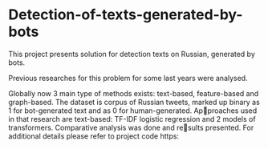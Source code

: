 # Detection-of-texts-generated-by-bots
This project presents solution for detection texts on Russian, generated by bots.

Previous researches for this problem for some last years were analysed.

Globally now 3 main type of methods exists: text-based, feature-based
and graph-based. The dataset is corpus of Russian tweets, marked up
binary as 1 for bot-generated text and as 0 for human-generated. Approaches used in that research are text-based: TF-IDF logistic regression
and 2 models of transformers. Comparative analysis was done and results presented. For additional details please refer to project code https:
